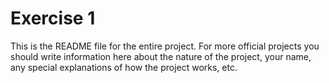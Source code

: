 # Exercise 1



This is the README file for the entire project. For more official projects you should write information here about the nature of the project, your name, any special explanations of how the project works, etc.
